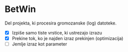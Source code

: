 # BetWin
Del projekta, ki procesira gromozanske (log) datoteke.
* [x] Izpiše samo tiste vrstice, ki ustrezajo izrazu
* [x] Prekine tok, ko je najden izraz prekinjen (optimizacija)
* [ ] Jemlje izraz kot parameter
